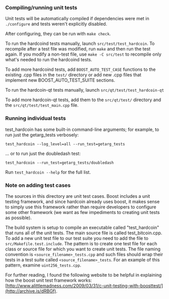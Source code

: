 ### Compiling/running unit tests

Unit tests will be automatically compiled if dependencies were met in `./configure`
and tests weren't explicitly disabled.

After configuring, they can be run with `make check`.

To run the hardcoind tests manually, launch `src/test/test_hardcoin`. To recompile
after a test file was modified, run `make` and then run the test again. If you
modify a non-test file, use `make -C src/test` to recompile only what's needed
to run the hardcoind tests.

To add more hardcoind tests, add `BOOST_AUTO_TEST_CASE` functions to the existing
.cpp files in the `test/` directory or add new .cpp files that
implement new BOOST_AUTO_TEST_SUITE sections.

To run the hardcoin-qt tests manually, launch `src/qt/test/test_hardcoin-qt`

To add more hardcoin-qt tests, add them to the `src/qt/test/` directory and
the `src/qt/test/test_main.cpp` file.

### Running individual tests

test_hardcoin has some built-in command-line arguments; for
example, to run just the getarg_tests verbosely:

    test_hardcoin --log_level=all --run_test=getarg_tests

... or to run just the doubledash test:

    test_hardcoin --run_test=getarg_tests/doubledash

Run `test_hardcoin --help` for the full list.

### Note on adding test cases

The sources in this directory are unit test cases.  Boost includes a
unit testing framework, and since hardcoin already uses boost, it makes
sense to simply use this framework rather than require developers to
configure some other framework (we want as few impediments to creating
unit tests as possible).

The build system is setup to compile an executable called "test_hardcoin"
that runs all of the unit tests.  The main source file is called
test_bitcoin.cpp. To add a new unit test file to our test suite you need
to add the file to `src/Makefile.test.include`. The pattern is to create
one test file for each class or source file for which you want to create
unit tests.  The file naming convention is `<source_filename>_tests.cpp`
and such files should wrap their tests in a test suite
called `<source_filename>_tests`. For an example of this pattern,
examine `uint256_tests.cpp`.

For further reading, I found the following website to be helpful in
explaining how the boost unit test framework works:
[http://www.alittlemadness.com/2009/03/31/c-unit-testing-with-boosttest/](http://archive.is/dRBGf).
